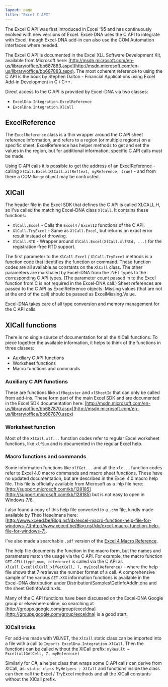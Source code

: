 ```yaml
---
layout: page
title: "Excel C API"
---
```

The Excel C API was first introduced in Excel '95 and has continuously evolved with new versions of Excel. Excel-DNA uses the C API to integrate with Excel, though Excel-DNA add-in can also use the COM Automation interfaces where needed.

The Excel C API is documented in the Excel XLL Software Development Kit, available from Microsoft here: [http://msdn.microsoft.com/en-us/library/office/bb687883.aspx](http://msdn.microsoft.com/en-us/library/office/bb687883.aspx). The most coherent reference to using the C API is the book by Stephen Dalton - Financial Applications using Excel Add-in Development in C / C++.

Direct access to the C API is provided by Excel-DNA via two classes:
- `ExcelDna.Integration.ExcelReference`
- `ExcelDna.Integration.XlCall`

## ExcelReference

The `ExcelReference` class is a thin wrapper around the C API sheet reference information, and refers to a region (or multiple regions) on a specific sheet. ExcelReference has helper methods to get and set the values in the region, but for additional information, specific C API calls must be made.

Using C API calls it is possible to get the address of an ExcelReference - calling `XlCall.Excel(XlCall.xlfReftext, myReference, true)` - and from there a COM `Range` object may be contructed.

## XlCall

The header file in the Excel SDK that defines the C API is called XLCALL.H, so I've called the matching Excel-DNA class `XlCall`. It contains these functions:
- `XlCall.Excel` - Calls the `Excel4` / `Excel12` functions of the C API.
- `XlCall.TryExcel` - Same as `XlCall.Excel`, but returns an exact error result instead of throwing.
- `XlCall.RTD` - Wrapper around `XlCall.Excel(XlCall.xlfRtd, ...)` for the registration-free RTD support.

The first parameter to the `XlCall.Excel` / `XlCall.TryExcel` methods is a function code that identifies the function or command. These function codes are all available as constants on the `XlCall` class. The other parameters are marshaled by Excel-DNA from the .NET types to the corresponding C API types. (The parameter count passed in to the Excel function from C is not required in the Excel-DNA call.) Sheet references are passed to the C API as ExcelReference objects. Missing values (that are not at the end of the call) should be passed as ExcelMissing.Value.

Excel-DNA takes care of all type conversion and memory management for the C API calls.

## XlCall functions

There is no single source of documentation for all the XlCall functions. To piece together the available information, it helps to think of the functions in three classes:
- Auxiliary C API functions
- Worksheet functions
- Macro functions and commands

### Auxiliary C API functions

These are functions like `xlfRegister` and `xlSheetId` that can only be called from add-ins. These form part of the main Excel SDK and are documented in the Excel SDK documentation here: [http://msdn.microsoft.com/en-us/library/office/bb687870.aspx](http://msdn.microsoft.com/en-us/library/office/bb687870.aspx)

### Worksheet function

Most of the `XlCall.xlf...` function codes refer to regular Excel worksheet functions, like `xlfSum` and is documented in the regular Excel help.

### Macro functions and commands

Some information functions like `xlfGet...` and all the `xlc...` function codes refer to Excel 4.0 macro commands and macro sheet functions. These have no updated documentation, but are described in the Excel 4.0 macro help file. This file is officially available from Microsoft as a .hlp file here: [http://support.microsoft.com/kb/128185](http://support.microsoft.com/kb/128185) but is not easy to open in Windows 7/8.

I also found a copy of this help file converted to a `.chm` file, kindly made available by Theo Heselmans here: [http://www.xceed.be/Blog.nsf/dx/excel-macro-function-help-file-for-windows-7](http://www.xceed.be/Blog.nsf/dx/excel-macro-function-help-file-for-windows-7).

I've also made a searchable `.pdf` version of the [Excel 4 Macro Reference](assets/excel-c-api-excel-4-macro-reference.pdf).


The help file documents the function in the macro form, but the names and parameters match the usage via the C API. For example, the macro function `GET.CELL(type_num, reference)` is called via the C API as `XlCall.Excel(XlCall.xlfGetCell, 7, myExcelReference)` - where the help file shows that 7 retrieves the number format of a cell. A comprehensive sample of the various `GET.XXX` information functions is available in the Excel-DNA distribution under Distribution\Samples\GetInfoAddIn.dna and the sheet GetInfoAddIn.xls.

Many of the C API functions have been discussed on the Excel-DNA Google group or elsewhere online, so searching at [http://groups.google.com/group/exceldna](http://groups.google.com/group/exceldna) is a good start.

### XlCall tricks
For add-ins made with VB.NET, the `XlCall` static class can be imported into a file with a call to `Imports ExcelDna.Integration.XlCall`. Then the functions can be called without the XlCall prefix: `myResult = Excel(xlfGetCell, 7, myReference)`

Similarly for C#, a helper class that wraps some C API calls can derive from XlCall, as: `static class MyHelpers : XlCall` and functions inside the class can then call the Excel / TryExcel methods and all the XlCall constants without the XlCall prefix.
